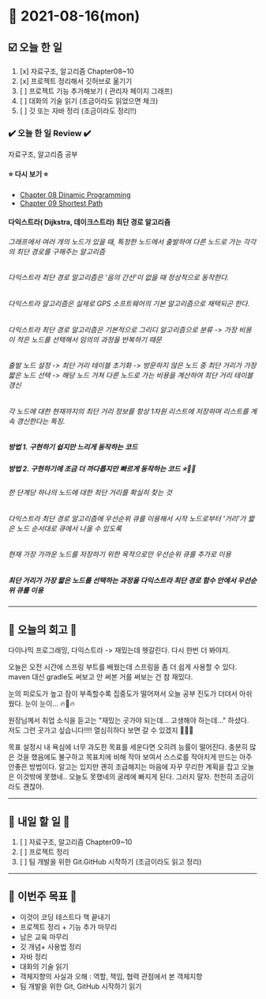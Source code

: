 # 📆 2021-08-16(mon)
## ☑️ 오늘 한 일
1. [x] 자료구조, 알고리즘 Chapter08~10
2. [x] 프로젝트 정리해서 깃허브로 옮기기
3. [ ] 프로젝트 기능 추가해보기 ( 관리자 페이지 그래프)
4. [ ] 대화의 기술 읽기 (조금이라도 읽었으면 체크)
5. [ ] 깃 또는 자바 정리 (조금이라도 정리!!)


### ✔️ 오늘 한 일 Review ✔️
자료구조, 알고리즘 공부 
#### ⭐ 다시 보기 ⭐
- [Chapter 08 Dinamic Programming](https://github.com/Kyuwon53/Python-algorithm/tree/main/Chapter08-Dynamic)
- [Chapter 09 Shortest Path](https://github.com/Kyuwon53/Python-algorithm/tree/main/Chapther09ShortestPath)


#### 다익스트라( Dijkstra, 데이크스트라) 최단 경로 알고리즘
###### 그래프에서 여러 개의 노드가 있을 때, 특정한 노드에서 출발하여 다른 노드로 가는 각각의 최단 경로를 구해주는 알고리즘
###### 다익스트라 최단 경로 알고리즘은 '음의 간선'이 없을 때 정상적으로 동작한다.
###### 다익스트라 알고리즘은 실제로 GPS 소프트웨어의 기본 알고리즘으로 채택되곤 한다.
###### 다익스트라 최단 경로 알고리즘은 기본적으로 그리디 알고리즘으로 분류 -> 가장 비용이 적은 노드를 선택해서 임의의 과정을 반복하기 때문
###### 출발 노드 설정 -> 최단 거리 테이블 초기화 -> 방문하지 않은 노드 중 최단 거리가 가장 짧은 노드 선택 -> 해당 노드 거쳐 다른 노드로 가는 비용을 계산하여 최단 거리 테이블 갱신
###### 각 노드에 대한 현재까지의 최단 거리 정보를 항상 1차원 리스트에 저장하며 리스트를 계속 갱신한다는 특징.
##### 방법 1. 구현하기 쉽지만 느리게 동작하는 코드
##### 방법 2. 구현하기에 조금 더 까다롭지만 빠르게 동작하는 코드 ⭐🌟🌠
###### 한 단계당 하나의 노드에 대한 최단 거리를 확실히 찾는 것
###### 다익스트라 최단 경로 알고리즘에 우선순위 큐를 이용해서 시작 노드로부터 '거리'가 짧은 노드 순서대로 큐에서 나올 수 있도록
###### 현재 가장 가까운 노드를 저장하기 위한 목적으로만 우선순위 큐를 추가로 이용
##### 최단 거리가 가장 짧은 노드를 선택하는 과정을 다익스트라 최단 경로 함수 안에서 우선순위 큐를 이용

***

## 🔖 오늘의 회고 🔖
다이나믹 프로그래밍, 다익스트라 -> 재밌는데 헷갈린다. 다시 한번 더 봐야지.   

오늘은 오전 시간에 스프링 부트를 배웠는데 스프링을 좀 더 쉽게 사용할 수 있다. maven 대신 gradle도 써보고 안 써본 거를 써보는 건 참 재밌다.    

눈의 피로도가 높고 잠이 부족할수록 집중도가 떨어져서 오늘 공부 진도가 더뎌서 아쉬웠다. 눈이 눈이... 🔥👀🔥

원장님께서 취업 소식을 듣고는 "재밌는 곳가야 되는데... 고생해야 하는데..." 하셨다. 저도 그런 곳가고 싶습니다!!!! 열심히하다 보면 갈 수 있겠지 👊👊👊    

목표 설정시 내 욕심에 너무 과도한 목표를 세운다면 오히려 능률이 떨어진다. 충분히 많은 것을 했음에도 불구하고 목표치에 비해 작아 보여서 스스로를 작아지게 만드는 아주 안좋은 방법이다. 알고는 있지만 괜히 조급해지는 마음에 자꾸 무리한 계획을 잡고 오늘은 이것밖에 못했네.. 오늘도 못했네의 굴레에 빠지게 된다. 그러지 말자. 천천히 조금이라도 괜찮아.

***

## 🎯 내일 할 일 🎯
1. [ ] 자료구조, 알고리즘 Chapter09~10
2. [ ] 프로젝트 정리
3. [ ] 팀 개발을 위한 Git.GitHub 시작하기 (조금이라도 읽고 정리)

***
## 🏁 이번주 목표 🏁
 - 이것이 코딩 테스트다 책 끝내기
 - 프로젝트 정리 + 기능 추가 마무리
 - 남은 교육 마무리
 - 깃 개념+ 사용법 정리
 - 자바 정리
 - 대화의 기술 읽기
 - 객체지향의 사실과 오해 : 역할, 책임, 협력 관점에서 본 객체지향
 - 팀 개발을 위한 Git, GitHub 시작하기 읽기
